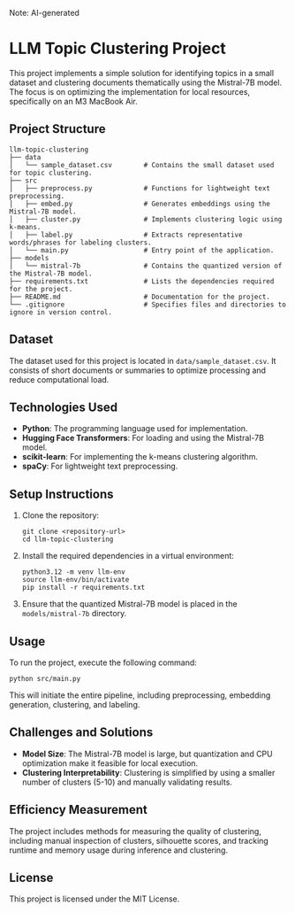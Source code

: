 Note: AI-generated
# LLM Topic Clustering Project

This project implements a simple solution for identifying topics in a small dataset and clustering documents thematically using the Mistral-7B model. The focus is on optimizing the implementation for local resources, specifically on an M3 MacBook Air.

## Project Structure

```
llm-topic-clustering
├── data
│   └── sample_dataset.csv        # Contains the small dataset used for topic clustering.
├── src
│   ├── preprocess.py             # Functions for lightweight text preprocessing.
│   ├── embed.py                  # Generates embeddings using the Mistral-7B model.
│   ├── cluster.py                # Implements clustering logic using k-means.
│   ├── label.py                  # Extracts representative words/phrases for labeling clusters.
│   └── main.py                   # Entry point of the application.
├── models
│   └── mistral-7b                # Contains the quantized version of the Mistral-7B model.
├── requirements.txt              # Lists the dependencies required for the project.
├── README.md                     # Documentation for the project.
└── .gitignore                    # Specifies files and directories to ignore in version control.
```

## Dataset

The dataset used for this project is located in `data/sample_dataset.csv`. It consists of short documents or summaries to optimize processing and reduce computational load.

## Technologies Used

- **Python**: The programming language used for implementation.
- **Hugging Face Transformers**: For loading and using the Mistral-7B model.
- **scikit-learn**: For implementing the k-means clustering algorithm.
- **spaCy**: For lightweight text preprocessing.

## Setup Instructions

1. Clone the repository:
   ```
   git clone <repository-url>
   cd llm-topic-clustering
   ```

2. Install the required dependencies in a virtual environment:
   ```
   python3.12 -m venv llm-env
   source llm-env/bin/activate
   pip install -r requirements.txt
   ```

3. Ensure that the quantized Mistral-7B model is placed in the `models/mistral-7b` directory.

## Usage

To run the project, execute the following command:
```
python src/main.py
```

This will initiate the entire pipeline, including preprocessing, embedding generation, clustering, and labeling.

## Challenges and Solutions

- **Model Size**: The Mistral-7B model is large, but quantization and CPU optimization make it feasible for local execution.
- **Clustering Interpretability**: Clustering is simplified by using a smaller number of clusters (5-10) and manually validating results.

## Efficiency Measurement

The project includes methods for measuring the quality of clustering, including manual inspection of clusters, silhouette scores, and tracking runtime and memory usage during inference and clustering.

## License

This project is licensed under the MIT License.